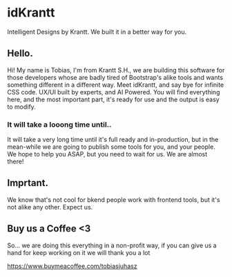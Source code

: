# idKrantt
Intelligent Designs by Krantt. We built it in a better way for you.

## Hello.
Hi! My name is Tobias, I'm from Krantt S.H., we are building this software for those developers whose are badly tired of Bootstrap's alike tools and wants something different in a different way. Meet idKrantt, and say bye for infinite CSS code. UX/UI built by experts, and AI Powered. You will find everything here, and the most important part, it's ready for use and the output is easy to modify.

### It will take a looong time until..
It will take a very long time until it's full ready and in-production, but in the mean-while we are going to publish some tools for you, and your people. We hope to help you ASAP, but you need to wait for us. We are almost there!

## Imprtant.
We know that's not cool for bkend people work with frontend tools, but it's not alike any other. Expect us.

## Buy us a Coffee <3
So... we are doing this everything in a non-profit way, if you can give us a hand for keep working on it we will thank you a lot

https://www.buymeacoffee.com/tobiasjuhasz
